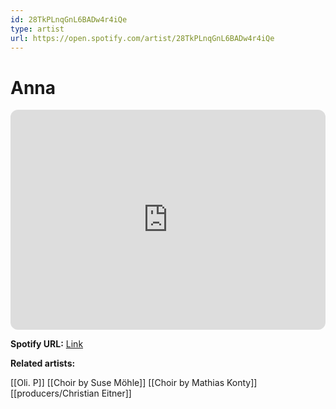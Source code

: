 ```yaml
---
id: 28TkPLnqGnL6BADw4r4iQe
type: artist
url: https://open.spotify.com/artist/28TkPLnqGnL6BADw4r4iQe
---
```

# Anna

<iframe style="border-radius:12px" src="https://open.spotify.com/embed/artist/28TkPLnqGnL6BADw4r4iQe" width="100%" height="352" frameBorder="0" allowfullscreen="" allow="autoplay; clipboard-write; encrypted-media; fullscreen; picture-in-picture" loading="lazy"></iframe>

**Spotify URL:** [Link](https://open.spotify.com/artist/28TkPLnqGnL6BADw4r4iQe)

**Related artists:**

[[Oli. P]]
[[Choir by Suse Möhle]]
[[Choir by Mathias Konty]]
[[producers/Christian Eitner]]

